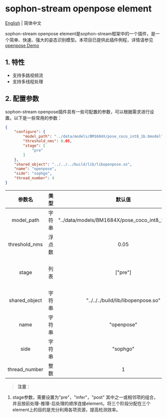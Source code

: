 # sophon-stream openpose element

[English](README_EN.md) | 简体中文

sophon-stream openpose element是sophon-stream框架中的一个插件，是一个简单、快速、强大的姿态识别模型。本项目已提供此插件例程，详情请参见 [openpose Demo](../../../samples/openpose/README.md)

## 1. 特性
* 支持多路视频流
* 支持多线程处理

## 2. 配置参数
sophon-stream openpose插件具有一些可配置的参数，可以根据需求进行设置。以下是一些常用的参数：

```json
{
    "configure": {
        "model_path": "../data/models/BM1684X/pose_coco_int8_1b.bmodel",
        "threshold_nms": 0.05,
        "stage": [
            "pre"
        ]
    },
    "shared_object": "../../../build/lib/libopenpose.so",
    "name": "openpose",
    "side": "sophgo",
    "thread_number": 4
}
```

|      参数名    |    类型    | 默认值 | 说明 |
|:-------------:| :-------: | :------------------:| :------------------------:|
|  model_path  |   字符串   | "../data/models/BM1684X/pose_coco_int8_1b.bmodel" | openpose模型路径 |
|  threshold_nms  |   浮点数   | 0.05 | 姿态识别NMS IOU阈值 |
|  stage    |   列表   | ["pre"]  | 标志前处理、推理、后处理三个阶段 |
|  shared_object |   字符串   |  "../../../build/lib/libopenpose.so"  | libopenpose 动态库路径 |
|     name    |    字符串     | "openpose" | element 名称 |
|     side    |    字符串     | "sophgo"| 设备类型 |
| thread_number |    整数     | 1 | 启动线程数 |

> **注意**：
1. stage参数，需要设置为"pre"，"infer"，"post" 其中之一或相邻项的组合，并且按前处理-推理-后处理的顺序连接element。将三个阶段分配在三个element上的目的是充分利用各项资源，提高检测效率。
